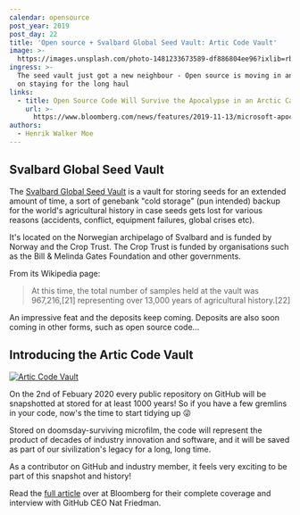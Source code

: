 ```yaml
---
calendar: opensource
post_year: 2019
post_day: 22
title: 'Open source + Svalbard Global Seed Vault: Artic Code Vault'
image: >-
  https://images.unsplash.com/photo-1481233673589-df886804ee96?ixlib=rb-1.2.1&ixid=eyJhcHBfaWQiOjEyMDd9&auto=format&fit=crop&w=3750&q=80
ingress: >-
  The seed vault just got a new neighbour - Open source is moving in and plans
  on staying for the long haul
links:
  - title: Open Source Code Will Survive the Apocalypse in an Arctic Cave
    url: >-
      https://www.bloomberg.com/news/features/2019-11-13/microsoft-apocalypse-proofs-open-source-code-in-an-arctic-cave
authors:
  - Henrik Walker Moe
---
```

## Svalbard Global Seed Vault

The [Svalbard Global Seed Vault](https://en.wikipedia.org/wiki/Svalbard_Global_Seed_Vault) is a vault for storing seeds for an extended amount of time, a sort of genebank "cold storage" (pun intended) backup for the world's agricultural history in case seeds gets lost for various reasons (accidents, conflict, equipment failures, global crises etc). 

It's located on the Norwegian archipelago of Svalbard and is funded by Norway and the Crop Trust. The Crop Trust is funded by organisations such as the Bill & Melinda Gates Foundation and other governments.

From its Wikipedia page:

> At this time, the total number of samples held at the vault was 967,216,[21] representing over 13,000 years of agricultural history.[22]

An impressive feat and the deposits keep coming. Deposits are also soon coming in other forms, such as open source code...

## Introducing the Artic Code Vault

[![Artic Code Vault](https://img.youtube.com/vi/fzI9FNjXQ0o/0.jpg)](https://www.youtube.com/watch?v=fzI9FNjXQ0o)

On the 2nd of Febuary 2020 every public repository on GitHub will be snapshotted at stored for at least 1000 years! So if you have a few gremlins in your code, now's the time to start tidying up 😜

Stored on doomsday-surviving microfilm, the code will represent the product of decades of industry innovation and software, and it will be saved as part of our sivilization's legacy for a long, long time. 

As a contributor on GitHub and industry member, it feels very exciting to be part of this snapshot and history!

Read the [full article](https://www.bloomberg.com/news/features/2019-11-13/microsoft-apocalypse-proofs-open-source-code-in-an-arctic-cave) over at Bloomberg for their complete coverage and interview with GitHub CEO Nat Friedman.

